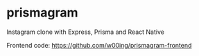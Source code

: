 # prismagram
Instagram clone with Express, Prisma and React Native

Frontend code: https://github.com/w00ing/prismagram-frontend
